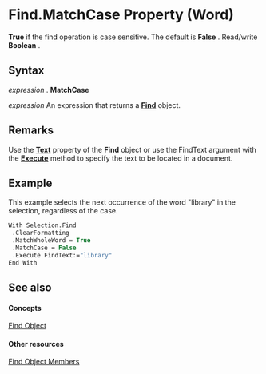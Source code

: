 
# Find.MatchCase Property (Word)

 **True** if the find operation is case sensitive. The default is **False** . Read/write **Boolean** .


## Syntax

 _expression_ . **MatchCase**

 _expression_ An expression that returns a **[Find](da822788-cad5-992a-a835-18cc574cc324.md)** object.


## Remarks

Use the  **[Text](d92917aa-32f7-e9cc-bb74-03f7ed17498a.md)** property of the **Find** object or use the FindText argument with the **[Execute](3b607955-0e82-aa13-dad1-7a5069a57b9d.md)** method to specify the text to be located in a document.


## Example

This example selects the next occurrence of the word "library" in the selection, regardless of the case.


```vb
With Selection.Find 
 .ClearFormatting 
 .MatchWholeWord = True 
 .MatchCase = False 
 .Execute FindText:="library" 
End With
```


## See also


#### Concepts


[Find Object](da822788-cad5-992a-a835-18cc574cc324.md)
#### Other resources


[Find Object Members](21f00da0-4c84-ace3-fc79-a55a9ed64360.md)
